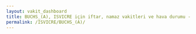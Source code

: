 ```yaml
---
layout: vakit_dashboard
title: BUCHS_(A), ISVICRE için iftar, namaz vakitleri ve hava durumu - ilçe/eyalet seç
permalink: /ISVICRE/BUCHS_(A)/
---
```


<script type="text/javascript">
  var GLOBAL_COUNTRY = 'ISVICRE';
  var GLOBAL_CITY = 'BUCHS_(A)';
  var GLOBAL_STATE = '';
  var lat = 72;
  var lon = 21;
</script>
